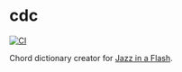 # cdc
[![CI](https://github.com/obeezzy/cdc/actions/workflows/main.yml/badge.svg)](https://github.com/obeezzy/cdc/actions/workflows/main.yml)

Chord dictionary creator for [Jazz in a Flash](https://github.com/obeezzy/jazz_in_a_flash).
